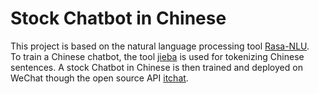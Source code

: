 # Stock Chatbot in Chinese
This project is based on the natural language processing tool [Rasa-NLU](https://rasa.com/docs/rasa/nlu/about/).  
To train a Chinese chatbot, the tool [jieba](https://github.com/fxsjy/jieba/) is used for tokenizing Chinese sentences. A stock Chatbot in Chinese is then trained and deployed on WeChat though the open source API [itchat](https://github.com/littlecodersh/ItChat/). 
